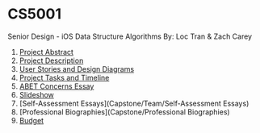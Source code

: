 # CS5001
Senior Design - iOS Data Structure Algorithms
By: Loc Tran & Zach Carey

1. [Project Abstract](Capstone/Abstract.md)
2. [Project Description](Capstone/Description.md)
3. [User Stories and Design Diagrams](Capstone/Design)
4. [Project Tasks and Timeline](Capstone/Tasks)
5. [ABET Concerns Essay](Capstone/ABET.md)
6. [Slideshow](Capstone/Slideshow)
7. [Self-Assessment Essays](Capstone/Team/Self-Assessment Essays)
8. [Professional Biographies](Capstone/Professional Biographies)
9. [Budget](Capstone/Budget)
